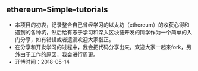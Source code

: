 ## ethereum-Simple-tutorials
- 本项目的初衷，记录整合自己曾经学习的以太坊（ethereum）的收获心得和遇到的各种坑，然后给有志于学习和深入区块链开发的同学作为一个简单的入门分享，如有错误或者遗漏欢迎大家指正。
- 在分享和开发学习的过程中，我会把代码分享出来，欢迎大家一起来fork，另外由于工作的原因，我会进行周更。
- 开博时间：2018-05-14

